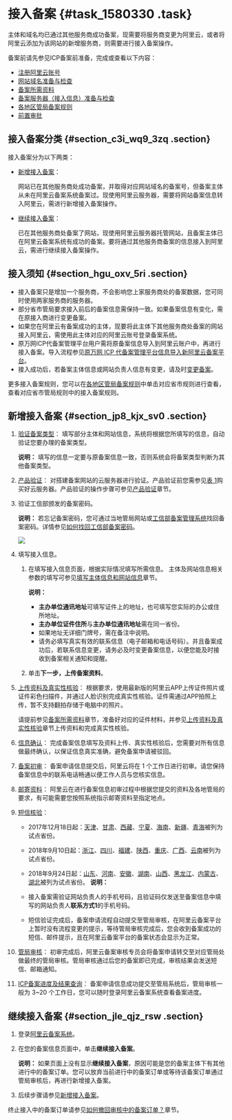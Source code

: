 # 接入备案 {#task_1580330 .task}

主体和域名均已通过其他服务商成功备案，现需要将服务商变更为阿里云，或者将阿里云添加为该网站的新增服务商，则需要进行接入备案操作。

备案前请先参见ICP备案前准备，完成或查看以下内容：

-   [注册阿里云账号](../../../../cn.zh-CN/ICP备案前准备/注册阿里云账号.md#)
-   [网站域名准备与检查](../../../../cn.zh-CN/ICP备案前准备/网站域名准备与检查.md#)
-   [备案所需资料](../../../../cn.zh-CN/ICP备案前准备/备案所需资料.md#)
-   [备案服务器（接入信息）准备与检查](../../../../cn.zh-CN/ICP备案前准备/托管服务器及接入检查/备案服务器（接入信息）准备与检查.md#)
-   [各地区管局备案规则](../../../../cn.zh-CN/ICP备案前准备/学习管局规则/各地区管局备案规则.md#)
-   [前置审批](../../../../cn.zh-CN/ICP备案前准备/前置审批.md#)

## 接入备案分类 {#section_c3i_wq9_3zq .section}

接入备案分为以下两类：

-   [新增接入备案](#section_jp8_kjx_sv0)：

    网站已在其他服务商处成功备案，并取得对应网站域名的备案号，但备案主体从未在阿里云备案系统备案过。现使用阿里云服务器，需要将网站备案信息转入阿里云，需进行新增接入备案操作。

-   [继续接入备案](#section_jle_qjz_rsw)：

    已在其他服务商处备案了网站，现使用阿里云服务器托管网站，且备案主体已在阿里云备案系统有成功的备案。要将通过其他服务商备案的信息接入到阿里云，需进行继续接入备案操作。


## 接入须知 {#section_hgu_oxv_5ri .section}

-   接入备案只是增加一个服务商，不会影响您上家服务商处的备案数据，您可同时使用两家服务商的服务器。
-   部分省市管局要求接入前后的备案信息需保持一致。如果备案信息有变化，需在原接入商进行变更备案。
-   如果您在阿里云有备案成功的主体，现要将此主体下其他服务商处备案的网站接入阿里云，需使用此主体对应的阿里云账号登录备案系统。
-   原万网ICP代备案管理平台用户需将原备案信息导入到阿里云账户中，再进行接入备案。导入流程参见[原万网 ICP 代备案管理平台信息导入新阿里云备案平台](../../../../cn.zh-CN/管理查看ICP备案信息/原万网ICP备案信息导入阿里云/导入原万网备案信息.md#)。
-   接入成功后，若备案主体信息或网站负责人信息有变更，请及时[变更备案](../../../../cn.zh-CN/管理查看ICP备案信息/变更备案.md#)。

更多接入备案规则，您可以在[各地区管局备案规则](../../../../cn.zh-CN/ICP备案前准备/学习管局规则/各地区管局备案规则.md#)中单击对应省市规则进行查看，查看对应省市管局规则中的接入备案规则。

## 新增接入备案 {#section_jp8_kjx_sv0 .section}

1.  [验证备案类型](cn.zh-CN/ICP备案流程（PC端）/验证备案类型/验证备案类型.md#)： 填写部分主体和网站信息，系统将根据您所填写的信息，自动验证您要办理的备案类型。

    **说明：** 填写的信息一定要与原备案信息一致，否则系统会将备案类型判断为其他备案类型。

2.  [产品验证](cn.zh-CN/ICP备案流程（PC端）/产品验证.md#)： 对搭建备案网站的云服务器进行验证。产品验证前您需参见[表 1](../../../../cn.zh-CN/ICP备案前准备/托管服务器及接入检查/备案服务器（接入信息）准备与检查.md#table_bob_0qy_xzo)购买好云服务器。产品验证的操作步骤可参见[产品验证](cn.zh-CN/ICP备案流程（PC端）/产品验证.md#)章节。
3.  验证工信部颁发的备案密码。 

    **说明：** 若忘记备案密码，您可通过当地管局网站或[工信部备案管理系统](http://beian.miit.gov.cn/)找回备案密码。详情参见[如何找回工信部备案密码](../../../../cn.zh-CN/常见问题/备案平台及工信部页面操作FAQ/如何找回工信部备案密码？.md#)。

    ![](http://static-aliyun-doc.oss-cn-hangzhou.aliyuncs.com/assets/img/14198/15681827935751_zh-CN.jpg)

4.  填写接入信息。 
    1.  在填写接入信息页面，根据实际情况填写所需信息。 主体及网站信息相关参数的填写可参见[填写主体信息和网站信息](cn.zh-CN/ICP备案流程（PC端）/填写主体信息和网站信息.md#)章节。

        **说明：** 

        -   **主办单位通讯地址**可填写证件上的地址，也可填写您实际的办公或住所地址。
        -   **主办单位证件住所**与**主办单位通讯地址**需在同一省份。
        -   如果地址无详细门牌号，需在备注中说明。
        -   请务必填写真实有效的联系信息（电子邮箱和电话号码）。并且备案成功后，若联系信息变更，请务必及时变更备案信息，以便您能及时接收到备案相关通知和提醒。
    2.  单击**下一步，上传备案资料**。
5.  [上传资料及真实性核验](cn.zh-CN/ICP备案流程（PC端）/上传资料及真实性核验.md#)： 根据要求，使用最新版的阿里云APP上传证件照片或证件彩色扫描件，并通过人脸识别完成真实性核验。证件需通过APP拍照上传，暂不支持翻拍存储于电脑中的照片。

    请提前参见[备案所需资料](cn.zh-CN/ICP备案前准备/备案所需资料.md#)章节，准备好对应的证件材料，并参见[上传资料及真实性核验](cn.zh-CN/ICP备案流程（PC端）/上传资料及真实性核验.md#)章节上传资料和完成真实性核验。

6.  [信息确认](cn.zh-CN/ICP备案流程（PC端）/信息确认.md#)： 完成备案信息填写及资料上传、真实性核验后，您需要对所有信息做最终确认，以保证信息真实准确，避免备案申请被驳回。
7.  [备案初审](cn.zh-CN/ICP备案流程（PC端）/备案审核.md#)： 备案申请信息提交后，阿里云将在 1 个工作日进行初审。请您保持备案信息中的联系电话畅通以便工作人员与您核实信息。
8.  [邮寄资料](cn.zh-CN/ICP备案流程（PC端）/邮寄资料.md#)： 阿里云在进行备案信息初审过程中根据您提交的资料及各地管局的要求，有可能需要您按照系统指示邮寄资料至指定地点。
9.  [短信核验](cn.zh-CN/ICP备案流程（PC端）/短信核验.md#)： 

    -   2017年12月18日起：[天津](http://tj.beian.miit.gov.cn)、[甘肃](http://gs.beian.miit.gov.cn)、[西藏](http://xz.beian.miit.gov.cn)、[宁夏](http://nx.beian.miit.gov.cn)、[海南](http://hi.beian.miit.gov.cn)、[新疆](http://xj.beian.miit.gov.cn)、[青海](http://qh.beian.miit.gov.cn)被列为试点省份。
    -   2018年9月10日起：[浙江](http://zj.beian.miit.gov.cn)、[四川](http://sc.beian.miit.gov.cn)、[福建](http://fj.beian.miit.gov.cn)、[陕西](http://sn.beian.miit.gov.cn)、[重庆](http://cq.beian.miit.gov.cn)、[广西](http://gx.beian.miit.gov.cn)、[云南](http://yn.beian.miit.gov.cn)被列为试点省份。
    -   2018年9月24日起：[山东](http://sd.beian.miit.gov.cn)、[河南](http://ha.beian.miit.gov.cn)、[安徽](http://ah.beian.miit.gov.cn)、[湖南](http://hn.beian.miit.gov.cn)、[山西](http://sx.beian.miit.gov.cn)、[黑龙江](http://hl.beian.miit.gov.cn)、[内蒙古](http://nm.beian.miit.gov.cn)、[湖北](http://hb.beian.miit.gov.cn)被列为试点省份。
    **说明：** 

    -   接入备案需验证网站负责人的手机号码，且验证码仅发送至备案信息中填写的网站负责人**联系方式1**的手机号码。
    -   短信验证完成后，备案申请流程自动提交至管局审核，在阿里云备案平台上暂时没有流程变更的提示，等待管局审核完成后，您会收到备案成功的短信、邮件提示，且在阿里云备案平台的备案状态会显示为正常。
10. [管局审核](cn.zh-CN/ICP备案流程（PC端）/备案审核.md#li_cfh_x9b_xti)： 初审完成后，阿里云备案审核专员会将备案申请转交至对应管局处做最终的管局审核。管局审核通过后您的备案即已完成，审核结果会发送短信、邮箱通知。
11. [ICP备案进度及结果查询](cn.zh-CN/ICP备案流程（PC端）/ICP备案进度及结果查询.md#)： 备案申请信息成功提交至管局系统后，管局审核一般为 3~20 个工作日，您可以随时登录阿里云备案系统查看备案进度。

## 继续接入备案 {#section_jle_qjz_rsw .section}

1.  登录[阿里云备案系统](https://beian.aliyun.com/order/)。
2.  在您的备案信息页面中，单击**继续接入备案**。 

    **说明：** 如果页面上没有显示**继续接入备案**，原因可能是您的备案主体下有其他进行中的备案订单。您可以放弃当前进行中的备案订单或等待该备案订单通过管局审核后，再进行新增接入备案。

3.  后续步骤请参见[新增接入备案](#section_jp8_kjx_sv0)。

终止接入中的备案订单请参见[如何撤回审核中的备案订单？](../../../../cn.zh-CN/常见问题/备案流程FAQ/备案审核FAQ.md#section_99v_7zc_x4f)章节。

